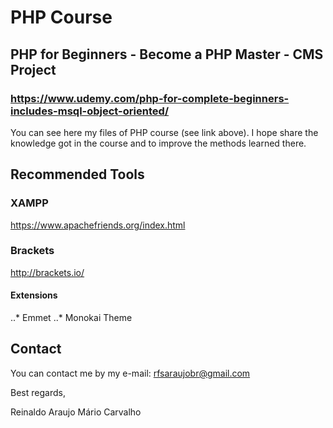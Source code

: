 # PHP Course
## PHP for Beginners - Become a PHP Master - CMS Project
### https://www.udemy.com/php-for-complete-beginners-includes-msql-object-oriented/

You can see here my files of PHP course (see link above).
I hope share the knowledge got in the course and to improve the methods learned there.

## Recommended Tools
### XAMPP
https://www.apachefriends.org/index.html

### Brackets
http://brackets.io/
#### Extensions
..* Emmet
..* Monokai Theme


## Contact

You can contact me by my e-mail:
rfsaraujobr@gmail.com

Best regards,

Reinaldo Araujo
Mário Carvalho
